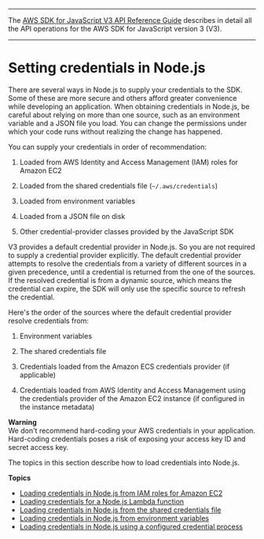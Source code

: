 --------

 The [AWS SDK for JavaScript V3 API Reference Guide](https://docs.aws.amazon.com/AWSJavaScriptSDK/v3/latest/index.html) describes in detail all the API operations for the AWS SDK for JavaScript version 3 \(V3\)\. 

--------

# Setting credentials in Node\.js<a name="setting-credentials-node"></a>

There are several ways in Node\.js to supply your credentials to the SDK\. Some of these are more secure and others afford greater convenience while developing an application\. When obtaining credentials in Node\.js, be careful about relying on more than one source, such as an environment variable and a JSON file you load\. You can change the permissions under which your code runs without realizing the change has happened\.

You can supply your credentials in order of recommendation:

1. Loaded from AWS Identity and Access Management \(IAM\) roles for Amazon EC2

1. Loaded from the shared credentials file \(`~/.aws/credentials`\)

1. Loaded from environment variables

1. Loaded from a JSON file on disk

1. Other credential\-provider classes provided by the JavaScript SDK

V3 provides a default credential provider in Node\.js\. So you are not required to supply a credential provider explicitly\. The default credential provider attempts to resolve the credentials from a variety of different sources in a given precedence, until a credential is returned from the one of the sources\. If the resolved credential is from a dynamic source, which means the credential can expire, the SDK will only use the specific source to refresh the credential\.

Here's the order of the sources where the default credential provider resolve credentials from:

1. Environment variables

1. The shared credentials file

1. Credentials loaded from the Amazon ECS credentials provider \(if applicable\)

1. Credentials loaded from AWS Identity and Access Management using the credentials provider of the Amazon EC2 instance \(if configured in the instance metadata\)

**Warning**  
We don't recommend hard\-coding your AWS credentials in your application\. Hard\-coding credentials poses a risk of exposing your access key ID and secret access key\.

The topics in this section describe how to load credentials into Node\.js\.

**Topics**
+ [Loading credentials in Node\.js from IAM roles for Amazon EC2](loading-node-credentials-iam.md)
+ [Loading credentials for a Node\.js Lambda function](loading-node-credentials-lambda.md)
+ [Loading credentials in Node\.js from the shared credentials file](loading-node-credentials-shared.md)
+ [Loading credentials in Node\.js from environment variables](loading-node-credentials-environment.md)
+ [Loading credentials in Node\.js using a configured credential process](loading-node-credentials-configured-credential-process.md)